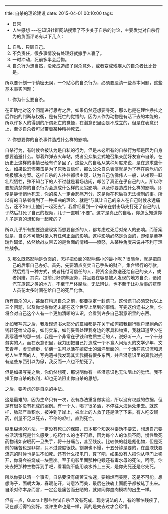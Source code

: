 
---
title: 自杀的理论建设
date: 2015-04-01 00:10:00
tags:
  - 日常
  - 人生感想
---​
在知识社群网站搜索了不少关于自杀的讨论，主要发觉对自杀行为的负面评论有以下几点：
1) 自私，只顾自己。
2) 不负责任，很多事情没有处理好就撒手人寰了。
3) 一时冲动，死前多半会后悔。
4) 自杀行为想当然，没死成造成了误杀意外，或者变成残疾人的自杀者比比皆是。

<!--more-->

所以要计划一个缜密无误，一个贴心的自杀行为，必须要厘清一些基本问题，这些基本事实问题：
1) 你为什么要自杀。

在正确地对这个问题进行思考之后，如果仍然还想要寻死，那么也是在理性挣扎之后作出的判断与权衡，是有死亡的觉悟的。因为人作为动物是有活下去的本能的，所以许多人的得到的所谓死亡的觉悟，在潜意识里面是不成立的，但是在表意识上，至少自杀者可以带着某种精神死去。

2) 你想要你的自杀事件造成什么样的影响。

自杀行为，有时候会被认为是自私的行为，但是未必所有的自杀行为都是因为自身想要逃避什么。绑着炸弹去火车站，或者公众集会式地召集亲朋好友宣布自杀，在历史上这样的事情已经有许多回了，这些人的自私从某种角度来说，是在追求些什么。如果说恐怖袭击是为了原教旨信仰，那么公众自杀表演就是为了存在感危机的终极解决方案。这样自杀的人往往都很主观，认为自己仿佛伟人一般，从楼顶一跃壮烈牺牲，殊不知台下的人不过就是看场热闹，却苦了真正在乎自己的人。所以你要想清楚你的自杀行为会造成什么样的恶劣影响，以及你要造成什么样的影响。即便是静悄悄地死去，你的亲人一定会悲痛万分，这是你在死后将无法控制的事。所以有的自杀者得到了一种扭曲的理论，就是“与其让自己的亲人在自己时候永远痛苦，还不如带上他们一起死去”。我曾经看到一个母亲在射击场先打死了自己的儿子然后打死了自己的视频，儿子一直喊“不要”。这才是真正的自私，你怎么知道你儿子是真的想和你一起死的？

所以几乎所有想要逃避现实而想要自杀的人，都考虑过死后对亲人的影响。而答案就是，自杀不可能对亲人有任何正面的影响。这种影响必然是负面的，即便是董存瑞炸碉堡，依然给战友带去的是负面的情绪——愤怒，从某种角度来说并不利于理性战争。

3) 那么既然影响是负面的，怎样把负面的影响缩小的最小呢？很简单，就是把自己的后事自己办好。首先，先要清点变卖自己手头的财产，集合银行的存款，然后找寻一种方式，或者托付可信任的人，将资金全数送还给自己的亲人，或者捐赠。其次，提前订好殡葬服务，并且要在容易被人发现的地方自杀，诸如汽车旅馆之类的地方，不至于尸体腐烂，无法辨认，也不至于让办后事的殡葬人员花太多时间在给自己的死尸化妆。

所有自杀的人，甚至在构思自杀之前，都要拟定一封遗书。这份遗书必须交代以上三个问题，以及你觉得你还未能在这个世界上尽到的事情。写完这份遗书之后，你将会对自己这个人有一个更加清晰的认识，会看到许多自己潜意识里的东西。

比如我写完之后，我发现遗书大部分的篇幅都是在关于如何把我银行账户里剩余的钱转还给父母亲，如何卖车，如何妥善处理我身边的家具和物资，我就知道至少在我写遗书的那一刻，我是一个非常在乎钱和物质生活的人，说好听一点，一个十分务实的人。而在表意识里，我力图把自己打造成一个不食人间烟火的文学少年、文艺青年，虚无缥缈，仿佛一生可以活在嬉皮士的海洋里面的，一个活在意识流和思考人生里面的人。写完遗书我发现其实我拥有很多东西，并且潜意识里的真我对拥有这些东西引以为傲，我反而一点也不想死了。

但是如果写完之后，你仍然想死，那说明你有一些潜意识也无法阻止的觉悟。我不捍卫你自杀的权利，却也无法阻止你自杀的思想。

之后，要考虑的是自杀的手法。

这是最难的，因为生命只有一次，没有办法重复做实验，所以没有权威的依据，但是有很多没有死成的案例。有一个人，喝了很多酒，不停往大海远处走去。就这样，肺部严重积水，被冲到了岸上，被岸上的人救了还是活了下来。有人吃安眠药，剂量不足以死去，不停的呕吐，直到死亡。

糊里糊涂的方法，一定没有死亡的保障，日本那个知返林奉劝不要去，想想自己要被活活饿死是什么感受；吃药什么的也不可靠，因为每个人的体质不同，慢性致死药物诸如安眠药一旦失手，将十分痛苦，甚至残疾。比较快的就是氰化物，但是死前的痛苦也是非常，只不过速度很快。割腕也不慢，十五分钟是要的，在血液快要流完的时候也是生不如死。还有什么摸电门，算了吧，如果没有人把你从电门上移开，你将会被烧成一块黑炭。至于电影里面那种电鳗还有毒水母的死法，呵呵，你先去把那种生物弄到手吧，看看能不能用淡水养上三天，是你先死还是它先死。

所以你要认清一个事实，自杀要没有痛苦又快速，要绚烂而美丽，这是不可能。想想海子，面朝大海，春暖花开，诗意浓而美，最后在铁轨上面肠子都被轧了出来。自杀对你本身而言，一定会是痛苦而丑陋的，就如同你血肉模糊的出生一样。

但有一点，Quora上那些尝试自杀但没有死成、现身说法的人，有的哪怕残疾了，现在都活得特别好。或许生命也是一样，真的是失去过才会珍惜。
